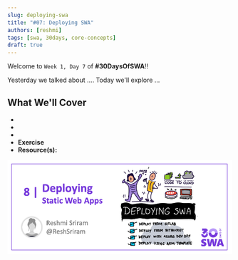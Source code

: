 ```yaml
---
slug: deploying-swa
title: "#07: Deploying SWA"
authors: [reshmi]
tags: [swa, 30days, core-concepts]
draft: true 
---
```


Welcome to `Week 1, Day 7` of **#30DaysOfSWA**!! 

Yesterday we talked about .... Today we'll explore ...


## What We'll Cover
 * 
 * 
 * 
 * **Exercise** 
 * **Resource(s):** 

![](../static/img/series/07-banner.png)
